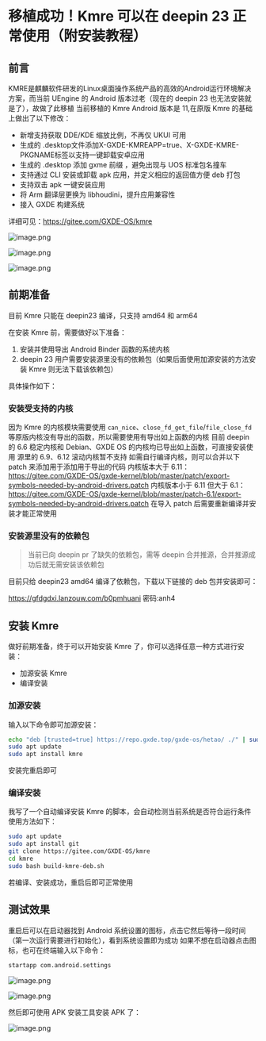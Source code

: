 # 移植成功！Kmre 可以在 deepin 23 正常使用（附安装教程）

## 前言

KMRE是麒麟软件研发的Linux桌面操作系统产品的高效的Android运行环境解决方案，而当前 UEngine 的 Android 版本过老（现在的 deepin 23 也无法安装就是了），故做了此移植
当前移植的 Kmre Android 版本是 11,在原版 Kmre 的基础上做出了以下修改：

- 新增支持获取 DDE/KDE 缩放比例，不再仅 UKUI 可用
- 生成的 .desktop文件添加X-GXDE-KMREAPP=true、X-GXDE-KMRE-PKGNAME标签以支持一键卸载安卓应用
- 生成的 .desktop 添加 gxme 前缀 ，避免出现与 UOS 标准包名撞车
- 支持通过 CLI 安装或卸载 apk 应用，并定义相应的返回值方便 deb 打包
- 支持双击 apk 一键安装应用
- 将 Arm 翻译层更换为 libhoudini，提升应用兼容性
- 接入 GXDE 构建系统

详细可见：https://gitee.com/GXDE-OS/kmre

![image.png](/news/development/kmre-on-deepin/kmre-on-deepin0.jpg)

![image.png](/news/development/kmre-on-deepin/kmre-on-deepin1.jpg)

![image.png](/news/development/kmre-on-deepin/kmre-on-deepin2.jpg)

## 前期准备

目前 Kmre 只能在 deepin23 编译，只支持 amd64 和 arm64

在安装 Kmre 前，需要做好以下准备：

1. 安装并使用导出 Android Binder 函数的系统内核
2. deepin 23 用户需要安装源里没有的依赖包（如果后面使用加源安装的方法安装 Kmre 则无法下载该依赖包）

具体操作如下：

### 安装受支持的内核

因为 Kmre 的内核模块需要使用 `can_nice`、`close_fd_get_file`/`file_close_fd` 等原版内核没有导出的函数，所以需要使用有导出如上函数的内核
目前 deepin 的 6.6 稳定内核和 Debian、GXDE OS 的内核均已导出如上函数，可直接安装使用
源里的 6.9、6.12 滚动内核暂不支持
如需自行编译内核，则可以合并以下 patch 来添加用于添加用于导出的代码
内核版本大于 6.11：https://gitee.com/GXDE-OS/gxde-kernel/blob/master/patch/export-symbols-needed-by-android-drivers.patch
内核版本小于 6.11 但大于 6.1：https://gitee.com/GXDE-OS/gxde-kernel/blob/master/patch-6.1/export-symbols-needed-by-android-drivers.patch
在导入 patch 后需要重新编译并安装才能正常使用

### 安装源里没有的依赖包

> 当前已向 deepin pr 了缺失的依赖包，需等 deepin 合并推源，合并推源成功后就无需安装该依赖包

目前只给 deepin23 amd64 编译了依赖包，下载以下链接的 deb 包并安装即可：

https://gfdgdxi.lanzouw.com/b0pmhuani
密码:anh4

## 安装 Kmre

做好前期准备，终于可以开始安装 Kmre 了，你可以选择任意一种方式进行安装：

- 加源安装 Kmre
- 编译安装

### 加源安装

输入以下命令即可加源安装：

```bash
echo "deb [trusted=true] https://repo.gxde.top/gxde-os/hetao/ ./" | sudo tee /etc/apt/sources.list.d/gxde-kmre.list
sudo apt update
sudo apt install kmre
```

安装完重启即可

### 编译安装

我写了一个自动编译安装 Kmre 的脚本，会自动检测当前系统是否符合运行条件
使用方法如下：

```bash
sudo apt update
sudo apt install git
git clone https://gitee.com/GXDE-OS/kmre
cd kmre
sudo bash build-kmre-deb.sh
```

若编译、安装成功，重启后即可正常使用

## 测试效果

重启后可以在启动器找到 Android 系统设置的图标，点击它然后等待一段时间（第一次运行需要进行初始化），看到系统设置即为成功
如果不想在启动器点击图标，也可在终端输入以下命令：

```bash
startapp com.android.settings
```

![image.png](/news/development/kmre-on-deepin/launcher-desktop.jpg)

![image.png](/news/development/kmre-on-deepin/kmre-settings.jpg)

然后即可使用 APK 安装工具安装 APK 了：

![image.png](/news/development/kmre-on-deepin/kmre-apk-installer.jpg)
